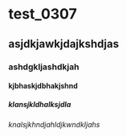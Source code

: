 # test_0307
## asjdkjawkjdajkshdjas
### ashdgkljashdkjah
#### kjbhaskjdbhakjshnd
##### klansjkldhalksjdla
###### knalsjkhndjahldjkwndkljahs
